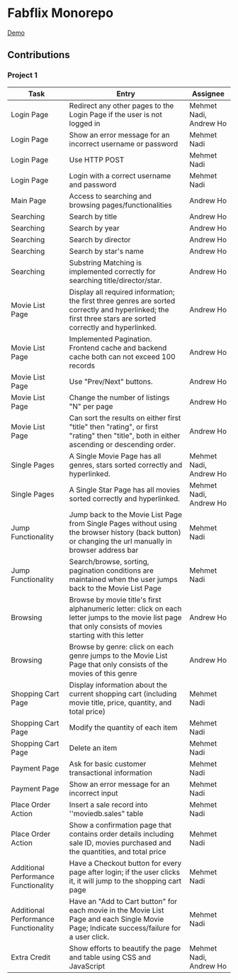 # Fabflix Monorepo

[Demo](https://www.youtube.com/watch?v=IbJSeyeTfig&ab_channel=MehmetNadi)
## Contributions
### Project 1
| Task | Entry | Assignee |
|----------|-----------|--------------|
|Login Page|Redirect any other pages to the Login Page if the user is not logged in	|Mehmet Nadi, Andrew Ho|
|Login Page|Show an error message for an incorrect username or password	| Mehmet Nadi|
|Login Page|Use HTTP POST	|Mehmet Nadi|
|Login Page|Login with a correct username and password	|Mehmet Nadi|
|Main Page	|Access to searching and browsing pages/functionalities		|Andrew Ho|
|Searching|Search by title		|Andrew Ho|
|Searching|Search by year		|Andrew Ho|
|Searching|Search by director			|Andrew Ho|
|Searching|Search by star's name		|Andrew Ho|
|Searching|Substring Matching is implemented correctly for searching title/director/star.			|Andrew Ho|
|Movie List Page |Display all required information; the first three genres are sorted correctly and hyperlinked; the first three stars are sorted correctly and hyperlinked.|Andrew Ho|
|Movie List Page |Implemented Pagination. Frontend cache and backend cache both can not exceed 100 records			|Andrew Ho|
|Movie List Page |Use "Prev/Next" buttons.				|Andrew Ho|
|Movie List Page |Change the number of listings "N" per page			|Andrew Ho|
|Movie List Page |Can sort the results on either first "title" then "rating", or first "rating" then "title", both in either ascending or descending order.			|Andrew Ho|
|Single Pages|A Single Movie Page has all genres, stars sorted correctly and hyperlinked.		|Mehmet Nadi, Andrew Ho|
|Single Pages|A Single Star Page has all movies sorted correctly and hyperlinked.			|Mehmet Nadi, Andrew Ho|
|Jump Functionality|Jump back to the Movie List Page from Single Pages without using the browser history (back button) or changing the url manually in browser address bar| Mehmet Nadi|
|Jump Functionality|Search/browse, sorting, pagination conditions are maintained when the user jumps back to the Movie List Page| Mehmet Nadi|
|Browsing|Browse by movie title's first alphanumeric letter: click on each letter jumps to the movie list page that only consists of movies starting with this letter |Andrew Ho|
|Browsing|Browse by genre: click on each genre jumps to the Movie List Page that only consists of the movies of this genre	|Andrew Ho|
|Shopping Cart Page|Display information about the current shopping cart (including movie title, price, quantity, and total price)	| Mehmet Nadi|
|Shopping Cart Page|Modify the quantity of each item	| Mehmet Nadi|
|Shopping Cart Page|Delete an item	| Mehmet Nadi|
|Payment Page|Ask for basic customer transactional information		| Mehmet Nadi|
|Payment Page|Show an error message for an incorrect input		| Mehmet Nadi|
|Place Order Action|Insert a sale record into ''moviedb.sales" table		| Mehmet Nadi|
|Place Order Action|Show a confirmation page that contains order details including sale ID, movies purchased and the quantities, and total price		| Mehmet Nadi|
|Additional Performance Functionality|Have a Checkout button for every page after login; if the user clicks it, it will jump to the shopping cart page	| Mehmet Nadi|
|Additional Performance Functionality|Have an "Add to Cart button" for each movie in the Movie List Page and each Single Movie Page; Indicate success/failure for a user click.| Mehmet Nadi|
|Extra Credit	|Show efforts to beautify the page and table using CSS and JavaScript	| Mehmet Nadi, Andrew Ho|


